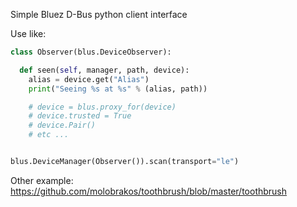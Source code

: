 Simple Bluez D-Bus python client interface

Use like:

```python
class Observer(blus.DeviceObserver):

  def seen(self, manager, path, device):
    alias = device.get("Alias")
    print("Seeing %s at %s" % (alias, path))

    # device = blus.proxy_for(device)
    # device.trusted = True
    # device.Pair()
    # etc ...


blus.DeviceManager(Observer()).scan(transport="le")
```

  Other example:
  https://github.com/molobrakos/toothbrush/blob/master/toothbrush
